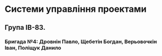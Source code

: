 ﻿# Системи управління проектами
## Група ІВ-83. 
### Бригада №4: Дровнін Павло, Щебетін Богдан, Верьовочкін Іван, Поліщук Данило

